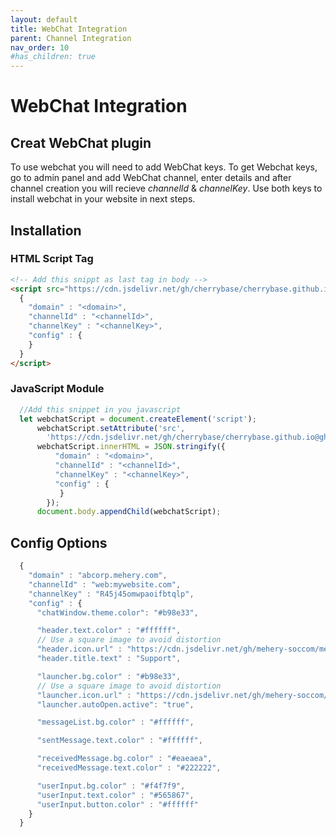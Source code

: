 ```yaml
---
layout: default
title: WebChat Integration
parent: Channel Integration
nav_order: 10
#has_children: true
---
```

# WebChat Integration

## Creat WebChat plugin
To use webchat you will need to add WebChat keys. To get Webchat keys, go to admin panel and add WebChat channel, enter details and after channel creation you will recieve _channelId_ & _channelKey_. Use both keys to install webchat in your website in next steps.

## Installation
### HTML Script Tag

```html
<!-- Add this snippt as last tag in body -->
<script src="https://cdn.jsdelivr.net/gh/cherrybase/cherrybase.github.io@gh-pages/plugins/customer.js?theme=bubble">
  {
    "domain" : "<domain>",
    "channelId" : "<channelId>",
    "channelKey" : "<channelKey>",
    "config" : {   
    }
  }
</script>
```

### JavaScript Module

```javascript
  //Add this snippet in you javascript
  let webchatScript = document.createElement('script');
      webchatScript.setAttribute('src', 
        'https://cdn.jsdelivr.net/gh/cherrybase/cherrybase.github.io@gh-pages/plugins/customer.js?theme=bubble');
      webchatScript.innerHTML = JSON.stringify({
          "domain" : "<domain>",
          "channelId" : "<channelId>",
          "channelKey" : "<channelKey>",
          "config" : {
           }
        });
      document.body.appendChild(webchatScript);
```

## Config Options
```javascript
  {
    "domain" : "abcorp.mehery.com",
    "channelId" : "web:mywebsite.com",
    "channelKey" : "R45j45omwpaoifbtqlp",
    "config" : {
      "chatWindow.theme.color": "#b98e33",

      "header.text.color" : "#ffffff",
      // Use a square image to avoid distortion
      "header.icon.url" : "https://cdn.jsdelivr.net/gh/mehery-soccom/mehery-web-dist@834bfa2c3b8060cac2ebcd7778758d6021be2dca/dist/logo/logo-tiny-o.png",
      "header.title.text" : "Support",

      "launcher.bg.color" : "#b98e33",
      // Use a square image to avoid distortion
      "launcher.icon.url" : "https://cdn.jsdelivr.net/gh/mehery-soccom/mehery-web-dist@834bfa2c3b8060cac2ebcd7778758d6021be2dca/dist/logo/logo-tiny-o.png",
      "launcher.autoOpen.active": "true",

      "messageList.bg.color" : "#ffffff",

      "sentMessage.text.color" : "#ffffff",

      "receivedMessage.bg.color" : "#eaeaea",
      "receivedMessage.text.color" : "#222222",

      "userInput.bg.color" : "#f4f7f9",
      "userInput.text.color" : "#565867",
      "userInput.button.color" : "#ffffff"
    }
  }

```


